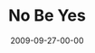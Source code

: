 ---
layout: message
category: message
series: "Commitment"
title: "No Be Yes"
date: 2009-09-27-00-00
message_id: 583
audio: "http://s3.amazonaws.com/crossroads-media/messages/audio/Commitment3.mp3"
audio-duration: "28:53"
notes-description: ""
notes: "http://s3.amazonaws.com/crossroads-media/documents/SN_09_26-27_09.pdf"
notes-title: "No Be Yes (Study Notes)"
program: "http://s3.amazonaws.com/crossroads-media/documents/0926_27Program.pdf"
description: "Brian Tome shares why we need to respond to the greatest commitment ever made - the one God has made to us."
video: "http://s3.amazonaws.com/crossroads-media/messages/video/Commitment3.mp4"
video-duration: "28:53"
video-image: "http://s3.amazonaws.com/crossroads-media/images/Commitment3-still.jpg"
explicit: false
---
